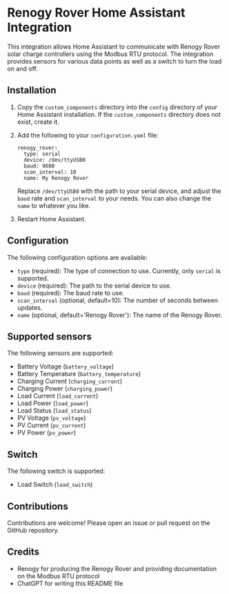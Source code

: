 # Renogy Rover Home Assistant Integration

This integration allows Home Assistant to communicate with Renogy Rover solar charge controllers using the Modbus RTU protocol. The integration provides sensors for various data points as well as a switch to turn the load on and off.

## Installation

1. Copy the `custom_components` directory into the `config` directory of your Home Assistant installation. If the `custom_components` directory does not exist, create it.
2. Add the following to your `configuration.yaml` file:

    ```
    renogy_rover:
      type: serial
      device: /dev/ttyUSB0
      baud: 9600
      scan_interval: 10
      name: My Renogy Rover
    ```

    Replace `/dev/ttyUSB0` with the path to your serial device, and adjust the `baud` rate and `scan_interval` to your needs. You can also change the `name` to whatever you like.

3. Restart Home Assistant.

## Configuration

The following configuration options are available:

- `type` (required): The type of connection to use. Currently, only `serial` is supported.
- `device` (required): The path to the serial device to use.
- `baud` (required): The baud rate to use.
- `scan_interval` (optional, default=10): The number of seconds between updates.
- `name` (optional, default='Renogy Rover'): The name of the Renogy Rover.

## Supported sensors

The following sensors are supported:

- Battery Voltage (`battery_voltage`)
- Battery Temperature (`battery_temperature`)
- Charging Current (`charging_current`)
- Charging Power (`charging_power`)
- Load Current (`load_current`)
- Load Power (`load_power`)
- Load Status (`load_status`)
- PV Voltage (`pv_voltage`)
- PV Current (`pv_current`)
- PV Power (`pv_power`)

## Switch

The following switch is supported:

- Load Switch (`load_switch`)

## Contributions

Contributions are welcome! Please open an issue or pull request on the GitHub repository.

## Credits

- Renogy for producing the Renogy Rover and providing documentation on the Modbus RTU protocol
- ChatGPT for writing this README file